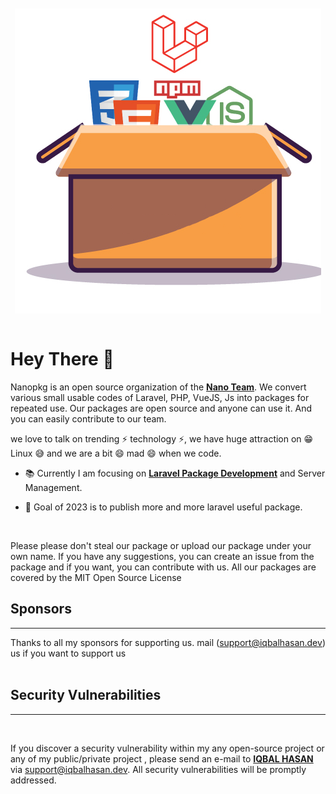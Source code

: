 </br>
</br>
<a href="https://iqbalhasan.dev" traget="_blank">
<center><span style="background:white;" >
<img title="Nanopkg" src="banner.png" alt="IQBAL HASAN"  style="background:white;"  >
</span>
</br>
</br>

</center>
</a>

# Hey There 👋

Nanopkg is an open source organization of the [**Nano Team**](https://github.com/nano-team). We convert various small usable codes of Laravel, PHP, VueJS, Js into packages for repeated use. Our packages are open source and anyone can use it. And you can easily contribute to our team.

we love to talk on trending ⚡ technology ⚡, we have huge attraction on 😁 Linux 😅 and we are a bit 😄 mad 😄 when we code.

- 📚 Currently I am focusing on [**Laravel Package Development**](https://laravel.com) and Server Management.

- 🎯 Goal of 2023 is to publish more and more laravel useful package.

<br/>

Please please don't steal our package or upload our package under your own name. If you have any suggestions, you can create an issue from the package and if you want, you can contribute with us. All our packages are covered by the MIT Open Source License

## Sponsors

<hr/>

Thanks to all my sponsors for supporting us. mail ([support@iqbalhasan.dev](mailto:support@iqbalhasan.dev)) us if you want to support us
<br>
<br>

## Security Vulnerabilities

<hr/>
<br>

If you discover a security vulnerability within my any open-source project or any of my public/private project , please send an e-mail to [**IQBAL HASAN**](https://iqbalhasan.dev) via [support@iqbalhasan.dev](mailto:support@iqbalhasan.dev). All security vulnerabilities will be promptly addressed.
